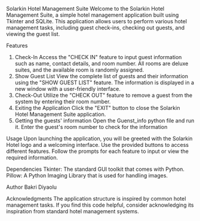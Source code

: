 Solarkin Hotel Management Suite
Welcome to the Solarkin Hotel Management Suite, a simple hotel management application built using Tkinter and SQLite. This application allows users to perform various hotel management tasks, including guest check-ins, checking out guests, and viewing the guest list.

Features
1. Check-In
Access the "CHECK IN" feature to input guest information such as name, contact details, and room number.
All rooms are deluxe suites, and the available room is randomly assigned.
2. Show Guest List
View the complete list of guests and their information using the "SHOW GUEST LIST" feature.
The information is displayed in a new window with a user-friendly interface.
3. Check-Out
Utilize the "CHECK OUT" feature to remove a guest from the system by entering their room number.
4. Exiting the Application
Click the "EXIT" button to close the Solarkin Hotel Management Suite application.
5. Getting the guests' information
Open the Guenst_info python file and run it. Enter the guest's room number to check for the information

Usage
Upon launching the application, you will be greeted with the Solarkin Hotel logo and a welcoming interface.
Use the provided buttons to access different features.
Follow the prompts for each feature to input or view the required information.

Dependencies
Tkinter: The standard GUI toolkit that comes with Python.
Pillow: A Python Imaging Library that is used for handling images.

Author
Bakri Diyaolu

Acknowledgments
The application structure is inspired by common hotel management tasks. If you find this code helpful, consider acknowledging its inspiration from standard hotel management systems.
